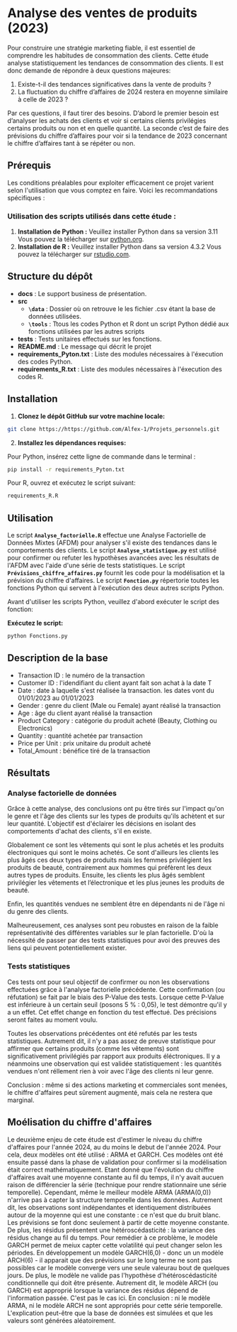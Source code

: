 # Analyse des ventes de produits (2023)

Pour construire une stratégie marketing fiable, il est essentiel de comprendre les habitudes de consommation des clients. Cette étude analyse statistiquement les tendances de consommation des clients. Il est donc demande de répondre à deux questions majeures:

1. Existe-t-il des tendances significatives dans la vente de produits ?
2. La fluctuation du chiffre d’affaires de 2024 restera en moyenne similaire à celle de 2023 ?

Par ces questions, il faut tirer des besoins. D’abord le premier besoin est d’analyser les achats des clients et voir si certains clients privilégies certains produits ou non et en quelle quantité. La seconde c’est de faire des prévisions du chiffre d’affaires pour voir si la tendance de 2023 concernant le chiffre d’affaires tant à se répéter ou non.


## Prérequis
Les conditions préalables pour exploiter efficacement ce projet varient selon l'utilisation que vous comptez en faire. Voici les recommandations spécifiques :

### Utilisation des scripts utilisés dans cette étude :

1. **Installation de Python :** Veuillez installer Python dans sa version 3.11 Vous pouvez la télécharger  sur [python.org](https://www.python.org/).
1. **Installation de R :** Veuillez installer Python dans sa version 4.3.2 Vous pouvez la télécharger  sur [rstudio.com](https://cran.rstudio.com/bin/windows//base/old/).

   
## Structure du dépôt 

- __docs__ : Le support business de présentation.      
- __src__     
    - **`\data`** : Dossier où on retrouve le les fichier .csv étant la base de données utilisées.      
    - **`\tools`** : Ttous les codes Python et R dont un script Python dédié aux fonctions utilisées par les autres scripts       
- __tests__ : Tests unitaires effectués sur les fonctions.       
- __README.md__ : Le message qui décrit le projet         
- __requirements_Pyton.txt__ : Liste des modules nécessaires à l'éxecution des codes Python.  
- __requirements_R.txt__ : Liste des modules nécessaires à l'éxecution des codes R.      

## Installation

1. **Clonez le dépôt GitHub sur votre machine locale:** 
```bash
git clone https://https://github.com/Alfex-1/Projets_personnels.git
```

2. **Installez les dépendances requises:**

Pour Python, insérez cette ligne de commande dans le terminal :
```bash
pip install -r requirements_Pyton.txt
```
Pour R, ouvrez et exécutez le script suivant:
```bash
requirements_R.R
```

## Utilisation

Le script **`Analyse_factorielle.R`** effectue une Analyse Factorielle de Données Mixtes (AFDM) pour analyser s'il existe des tendances dans le comportements des clients.
Le script **`Analyse_statistique.py`** est utilisé pour confirmer ou refuter les hypothèses avancées avec les résultats de l'AFDM avec l'aide d'une série de tests statistiques.
Le script **`Prévisions_chiffre_affaires.py`** fournit les code pour la modélisation et la prévision du chiffre d'affaires.
Le script **`Fonction.py`** répertorie toutes les fonctions Python qui servent à l'exécution des deux autres scripts Python.

Avant d'utiliser les scripts Python, veuillez d'abord exécuter le script des fonction:

**Exécutez le script:** 
```bash
python Fonctions.py  
```

## Description de la base

- Transaction ID : le numéro de la transaction
- Customer ID : l'idendifiant du client ayant fait son achat à la date T
- Date : date à laquelle s'est réalisée la transaction. les dates vont du 01/01/2023 au 01/01/2023
- Gender : genre du client (Male ou Female) ayant réalisé la transaction
- Age : âge du client ayant réalisé la transaction
- Product Category : catégorie du produit acheté (Beauty, Clothing ou Electronics)
- Quantity : quantité achetée par transaction
- Price per Unit : prix unitaire du produit acheté
- Total_Amount : bénéfice tiré de la transaction

## Résultats

### Analyse factorielle de données 

Grâce à cette analyse, des conclusions ont pu être tirés sur l'impact qu'on le genre et l'âge des clients sur les types de produits qu'ils achètent et sur leur quantité.
L'objectif est d'éclairer les décisions en isolant des comportements d'achat des clients, s'il en existe.

Globalement ce sont les vêtements qui sont le plus achetés et les produits électroniques qui sont le moins achetés. Ce sont d'ailleurs les clients les plus âgés ces deux types de produits mais les femmes privilégient les produits de beauté, contrairement aux hommes qui préfèrent les deux autres types de produits. Ensuite, les clients les plus âgés semblent privilégier les vêtements et l’électronique et les plus jeunes les produits de beauté.

Enfin, les quantités vendues ne semblent être en dépendants ni de l'âge ni du genre des clients.

Malheureusement, ces analyses sont peu robustes en raison de la faible représentativité des différentes variables sur le plan factorielle. D'où la nécessité de passer par des tests statistiques pour avoi des preuves des liens qui peuvent potentiellement exister.

### Tests statistiques

Ces tests ont pour seul objectif de confirmer ou non les observations effectuées grâce à l'analyse factorielle précédente. Cette confirmation (ou réfutation) se fait par le biais des P-Value des tests. Lorsque cette P-Value est inférieure à un certain seuil (posons 5 % : 0,05), le test démontre qu'il y a un effet. Cet effet change en fonction du test effectué. Des précisions seront faites au moment voulu.

Toutes les observations précédentes ont été refutés par les tests statistiques. Autrement dit, il n'y a pas assez de preuve statistique pour affirmer que certains produits (comme les vêtements) sont significativement privilégiés par rapport aux produits éléctroniques.
Il y a néanmoins une observation qui est validée statistiquement : les quantités vendues n'ont réllement rien à voir avec l'âge des clients ni leur genre.

Conclusion : même si des actions marketing et commerciales sont menées, le chiffre d'affaires peut sûrement augmenté, mais cela ne restera que marginal.

## Moélisation du chiffre d'affaires

Le deuxième enjeu de cete étude est d'estimer le niveau du chiffre d'affaires pour l'année 2024, au du moins le debut de l'année 2024.
Pour cela, deux modèles ont été utilisé : ARMA et GARCH. Ces modèles ont été ensuite passé dans la phase de validation pour confirmer si la modélisation était correct mathématiquement.
Etant donné que l'évolution du chiffre d'affaires avait une moyenne constante au fil du temps, il n'y avait aucuen raison de différencier la série (technique pour rendre stationnaire une série temporelle).
Cependant, même le meilleur modèle ARMA (ARMA(0,0)) n'arrive pas à capter la structure temporelle dans les données. Autrement dit, les observations sont indépendantes et identiquement distribuées autour de la moyenne qui est une constante : ce n'est que du bruit blanc. Les prévisions se font donc seulement à partir de cette moyenne constante. De plus, les résidus présentent une hétéroscédasticité : la variance des résidus change au fil du temps. Pour remédier à ce problème, le modèle GARCH permet de meiux capter cette volatilité qui peut changer selon les périodes.
En développement un modèle GARCH(6,0) - donc un un modèle ARCH(6) - il apparait que des prévisions sur le long terme ne sont pas possibles car le modèle converge vers une seule valeurau bout de quelques jours. De plus, le modèle ne valide pas l'hypothèse d'hétéroscédasticité conditionnelle qui doit être présente. Autrement dit, le modèle ARCH (ou GARCH) est approprié lorsque la variance des résidus dépend de l'information passée. C'est pas le cas ici.
En conclusion : ni le modèle ARMA, ni le modèle ARCH ne sont appropriés pour cette série temporelle. L'explication peut-être que la base de données est simulées et que les valeurs sont générées aléatoirement.